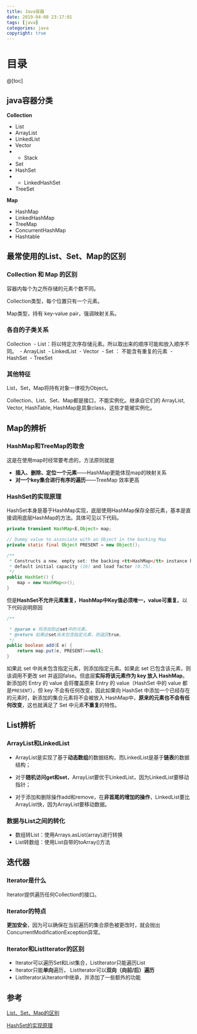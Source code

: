 ```yaml
---
title: Java容器
date: 2019-04-08 23:17:01
tags: [java]
categories: java
copyright: true
---
```


# 目录

@[toc]



## java容器分类

**Collection**

- List
- ArrayList
- LinkedList
- Vector
- - Stack
- Set
- HashSet
- - LinkedHashSet
- TreeSet

**Map**

- HashMap
- LinkedHashMap
- TreeMap
- ConcurrentHashMap
- Hashtable



## 最常使用的List、Set、Map的区别

### Collection 和 Map 的区别
容器内每个为之所存储的元素个数不同。

Collection类型，每个位置只有一个元素。

Map类型，持有 key-value pair，强调映射关系。

### 各自的子类关系
Collection
​     - List：将以特定次序存储元素。所以取出来的顺序可能和放入顺序不同。
​          - ArrayList 
​          - LinkedList
​          - Vector
​     - Set ： 不能含有重复的元素
​                    - HashSet 
​                    - TreeSet

### 其他特征
List，Set，Map将持有对象一律视为Object。

Collection、List、Set、Map都是接口，不能实例化。继承自它们的 ArrayList, Vector, HashTable, HashMap是具象class，这些才能被实例化。



## Map的辨析

### HashMap和TreeMap的取舍

这是在使用map时经常要考虑的，方法原则就是

- **插入、删除、定位一个元素**——HashMap更能体现map的映射关系
- **对一个key集合进行有序的遍历**——TreeMap 效率更高

### HashSet的实现原理

HashSet本身是基于HashMap实现，底层使用HashMap保存全部元素，基本是直接调用底层HashMap的方法。具体可见以下代码。

```java
private transient HashMap<E,Object> map;

// Dummy value to associate with an Object in the backing Map
private static final Object PRESENT = new Object();

/**
 * Constructs a new, empty set; the backing <tt>HashMap</tt> instance has
 * default initial capacity (16) and load factor (0.75).
 */
public HashSet() {
	map = new HashMap<>();
}
```



但是**HashSet不允许元素重复，HashMap中Key值必须唯一，value可重复**。以下代码说明原因

```java
/**

 * @param e 将添加到此set中的元素。
 * @return 如果此set尚未包含指定元素，则返回true。
 */
public boolean add(E e) {
    return map.put(e, PRESENT)==null;
}
```

如果此 set 中尚未包含指定元素，则添加指定元素。如果此 set 已包含该元素，则该调用不更改 set 并返回false。但底层**实际将该元素作为 key 放入 HashMap**。新添加的 Entry 的 value 会将覆盖原来 Entry 的 value（HashSet 中的 value 都是`PRESENT`），但 key 不会有任何改变，因此如果向 HashSet 中添加一个已经存在的元素时，新添加的集合元素将不会被放入 HashMap中，**原来的元素也不会有任何改变**，这也就满足了 Set 中元素**不重复**的特性。



## List辨析

### ArrayList和LinkedList

- ArrayList是实现了基于**动态数组**的数据结构，而LinkedList是基于**链表**的数据结构；

- 对于**随机访问get和set**，ArrayList要优于LinkedList，因为LinkedList要移动指针；

- 对于添加和删除操作add和remove，在**非首尾的增加的操作**，LinkedList要比ArrayList快，因为ArrayList要移动数据。

### 数据与List之间的转化

- 数组转List：使用Arrays.asList(array)进行转换
- List转数组：使用List自带的toArray()方法



## 迭代器

### Iterator是什么

Iterator提供遍历任何Collection的接口。

### Iterator的特点

**更加安全**，因为可以确保在当前遍历的集合原色被更改时，就会抛出ConcurrentModificationException异常。

### Iterator和ListIterator的区别

- Iterator可以遍历Set和List集合，ListIterator只能遍历List
- Iterator只能**单向**遍历， ListIterator可以**双向（向前/后）遍历**
- ListIterator从Iterator中继承，并添加了一些额外的功能



## 参考

[List、Set、Map的区别](https://blog.csdn.net/SpeedMe/article/details/22398395) 

[HashSet的实现原理](http://wiki.jikexueyuan.com/project/java-collection/hashset.html)

